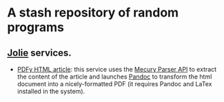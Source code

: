 # A stash repository of random programs

## [Jolie](http://www.jolie-lang.org) services.

- [PDFy HTML article](https://github.com/thesave/stash/tree/master/pdfy_html): this service uses the [Mecury Parser API](https://mercury.postlight.com/web-parser/) 
to extract the content of the article and launches [Pandoc](http://pandoc.org/) to transform the html document into a 
nicely-formatted PDF (it requires Pandoc and LaTex installed in the system).
